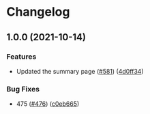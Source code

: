 # Changelog

## 1.0.0 (2021-10-14)


### Features

* Updated the summary page ([#581](https://www.github.com/jasmeet0817/smooth-app/issues/581)) ([4d0ff34](https://www.github.com/jasmeet0817/smooth-app/commit/4d0ff3499ae9fea9d22bb068cd2e3a0472aae44f))


### Bug Fixes

* 475 ([#476](https://www.github.com/jasmeet0817/smooth-app/issues/476)) ([c0eb665](https://www.github.com/jasmeet0817/smooth-app/commit/c0eb66556c3a6fdd1962a6fa2964fa7d53d249a0))
